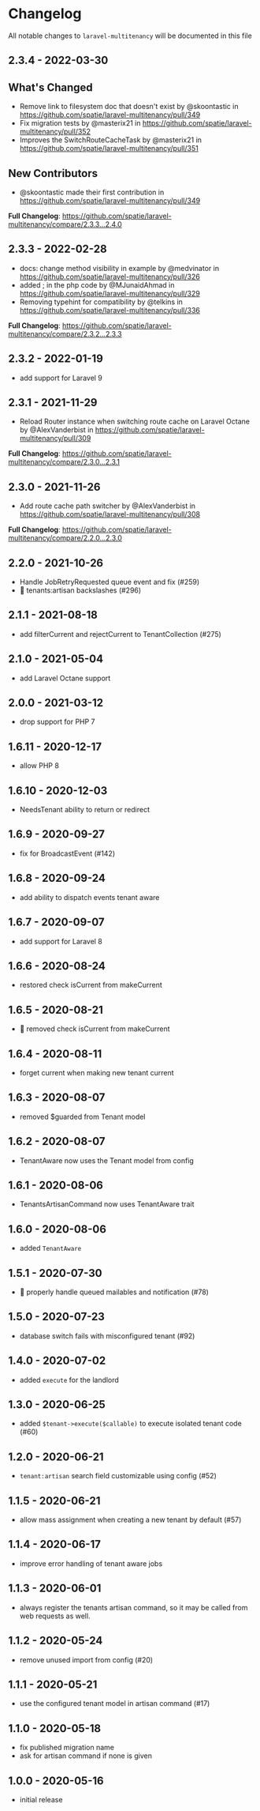# Changelog

All notable changes to `laravel-multitenancy` will be documented in this file

## 2.3.4 - 2022-03-30

## What's Changed

- Remove link to filesystem doc that doesn't exist by @skoontastic in https://github.com/spatie/laravel-multitenancy/pull/349
- Fix migration tests by @masterix21 in https://github.com/spatie/laravel-multitenancy/pull/352
- Improves the SwitchRouteCacheTask by @masterix21 in https://github.com/spatie/laravel-multitenancy/pull/351

## New Contributors

- @skoontastic made their first contribution in https://github.com/spatie/laravel-multitenancy/pull/349

**Full Changelog**: https://github.com/spatie/laravel-multitenancy/compare/2.3.3...2.4.0

## 2.3.3 - 2022-02-28

- docs: change method visibility in example by @medvinator in https://github.com/spatie/laravel-multitenancy/pull/326
- added ; in the php code by @MJunaidAhmad in https://github.com/spatie/laravel-multitenancy/pull/329
- Removing typehint for compatibility by @telkins in https://github.com/spatie/laravel-multitenancy/pull/336

**Full Changelog**: https://github.com/spatie/laravel-multitenancy/compare/2.3.2...2.3.3

## 2.3.2 - 2022-01-19

- add support for Laravel 9

## 2.3.1 - 2021-11-29

- Reload Router instance when switching route cache on Laravel Octane by @AlexVanderbist in https://github.com/spatie/laravel-multitenancy/pull/309

**Full Changelog**: https://github.com/spatie/laravel-multitenancy/compare/2.3.0...2.3.1

## 2.3.0 - 2021-11-26

- Add route cache path switcher by @AlexVanderbist in https://github.com/spatie/laravel-multitenancy/pull/308

**Full Changelog**: https://github.com/spatie/laravel-multitenancy/compare/2.2.0...2.3.0

## 2.2.0 - 2021-10-26

- Handle JobRetryRequested queue event and fix (#259)
- 🐛 tenants:artisan backslashes (#296)

## 2.1.1 - 2021-08-18

- add filterCurrent and rejectCurrent to TenantCollection (#275)

## 2.1.0 - 2021-05-04

- add Laravel Octane support

## 2.0.0 - 2021-03-12

- drop support for PHP 7

## 1.6.11 - 2020-12-17

- allow PHP 8

## 1.6.10 - 2020-12-03

- NeedsTenant ability to return or redirect

## 1.6.9 - 2020-09-27

- fix for BroadcastEvent (#142)

## 1.6.8 - 2020-09-24

- add ability to dispatch events tenant aware

## 1.6.7 - 2020-09-07

- add support for Laravel 8

## 1.6.6 - 2020-08-24

- restored check isCurrent from makeCurrent

## 1.6.5 - 2020-08-21

- 🐛 removed check isCurrent from makeCurrent

## 1.6.4 - 2020-08-11

- forget current when making new tenant current

## 1.6.3 - 2020-08-07

- removed $guarded from Tenant model

## 1.6.2 - 2020-08-07

- TenantAware now uses the Tenant model from config

## 1.6.1 - 2020-08-06

- TenantsArtisanCommand now uses TenantAware trait

## 1.6.0 - 2020-08-06

- added `TenantAware`

## 1.5.1 - 2020-07-30

- 🐛 properly handle queued mailables and notification (#78)

## 1.5.0 - 2020-07-23

- database switch fails with misconfigured tenant (#92)

## 1.4.0 - 2020-07-02

- added `execute` for the landlord

## 1.3.0 - 2020-06-25

- added `$tenant->execute($callable)` to execute isolated tenant code (#60)

## 1.2.0 - 2020-06-21

- `tenant:artisan` search field customizable using config (#52)

## 1.1.5 - 2020-06-21

- allow mass assignment when creating a new tenant by default (#57)

## 1.1.4 - 2020-06-17

- improve error handling of tenant aware jobs

## 1.1.3 - 2020-06-01

- always register the tenants artisan command, so it may be called from web requests as well.

## 1.1.2 - 2020-05-24

- remove unused import from config (#20)

## 1.1.1 - 2020-05-21

- use the configured tenant model in artisan command (#17)

## 1.1.0 - 2020-05-18

- fix published migration name
- ask for artisan command if none is given

## 1.0.0 - 2020-05-16

- initial release
